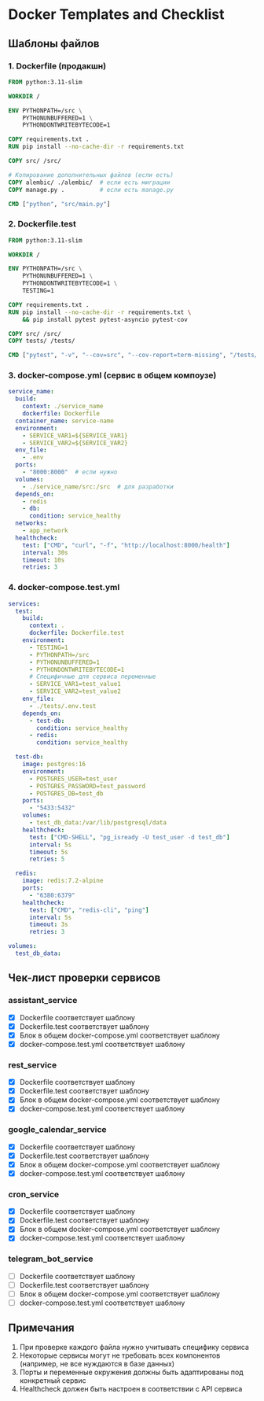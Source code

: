 # Docker Templates and Checklist

## Шаблоны файлов

### 1. Dockerfile (продакшн)
```dockerfile
FROM python:3.11-slim

WORKDIR /

ENV PYTHONPATH=/src \
    PYTHONUNBUFFERED=1 \
    PYTHONDONTWRITEBYTECODE=1

COPY requirements.txt .
RUN pip install --no-cache-dir -r requirements.txt

COPY src/ /src/

# Копирование дополнительных файлов (если есть)
COPY alembic/ ./alembic/  # если есть миграции
COPY manage.py .          # если есть manage.py

CMD ["python", "src/main.py"]
```

### 2. Dockerfile.test
```dockerfile
FROM python:3.11-slim

WORKDIR /

ENV PYTHONPATH=/src \
    PYTHONUNBUFFERED=1 \
    PYTHONDONTWRITEBYTECODE=1 \
    TESTING=1

COPY requirements.txt .
RUN pip install --no-cache-dir -r requirements.txt \
    && pip install pytest pytest-asyncio pytest-cov

COPY src/ /src/
COPY tests/ /tests/

CMD ["pytest", "-v", "--cov=src", "--cov-report=term-missing", "/tests/"]
```

### 3. docker-compose.yml (сервис в общем компоузе)
```yaml
service_name:
  build:
    context: ./service_name
    dockerfile: Dockerfile
  container_name: service-name
  environment:
    - SERVICE_VAR1=${SERVICE_VAR1}
    - SERVICE_VAR2=${SERVICE_VAR2}
  env_file:
    - .env
  ports:
    - "8000:8000"  # если нужно
  volumes:
    - ./service_name/src:/src  # для разработки
  depends_on:
    - redis
    - db:
      condition: service_healthy
  networks:
    - app_network
  healthcheck:
    test: ["CMD", "curl", "-f", "http://localhost:8000/health"]
    interval: 30s
    timeout: 10s
    retries: 3
```

### 4. docker-compose.test.yml
```yaml
services:
  test:
    build:
      context: .
      dockerfile: Dockerfile.test
    environment:
      - TESTING=1
      - PYTHONPATH=/src
      - PYTHONUNBUFFERED=1
      - PYTHONDONTWRITEBYTECODE=1
      # Специфичные для сервиса переменные
      - SERVICE_VAR1=test_value1
      - SERVICE_VAR2=test_value2
    env_file:
      - ./tests/.env.test
    depends_on:
      - test-db:
        condition: service_healthy
      - redis:
        condition: service_healthy

  test-db:
    image: postgres:16
    environment:
      - POSTGRES_USER=test_user
      - POSTGRES_PASSWORD=test_password
      - POSTGRES_DB=test_db
    ports:
      - "5433:5432"
    volumes:
      - test_db_data:/var/lib/postgresql/data
    healthcheck:
      test: ["CMD-SHELL", "pg_isready -U test_user -d test_db"]
      interval: 5s
      timeout: 5s
      retries: 5

  redis:
    image: redis:7.2-alpine
    ports:
      - "6380:6379"
    healthcheck:
      test: ["CMD", "redis-cli", "ping"]
      interval: 5s
      timeout: 3s
      retries: 3

volumes:
  test_db_data:
```

## Чек-лист проверки сервисов

### assistant_service
- [x] Dockerfile соответствует шаблону
- [x] Dockerfile.test соответствует шаблону
- [x] Блок в общем docker-compose.yml соответствует шаблону
- [x] docker-compose.test.yml соответствует шаблону

### rest_service
- [x] Dockerfile соответствует шаблону
- [x] Dockerfile.test соответствует шаблону
- [x] Блок в общем docker-compose.yml соответствует шаблону
- [x] docker-compose.test.yml соответствует шаблону

### google_calendar_service
- [x] Dockerfile соответствует шаблону
- [x] Dockerfile.test соответствует шаблону
- [x] Блок в общем docker-compose.yml соответствует шаблону
- [x] docker-compose.test.yml соответствует шаблону

### cron_service
- [x] Dockerfile соответствует шаблону
- [x] Dockerfile.test соответствует шаблону
- [x] Блок в общем docker-compose.yml соответствует шаблону
- [x] docker-compose.test.yml соответствует шаблону

### telegram_bot_service
- [ ] Dockerfile соответствует шаблону
- [ ] Dockerfile.test соответствует шаблону
- [ ] Блок в общем docker-compose.yml соответствует шаблону
- [ ] docker-compose.test.yml соответствует шаблону

## Примечания
1. При проверке каждого файла нужно учитывать специфику сервиса
2. Некоторые сервисы могут не требовать всех компонентов (например, не все нуждаются в базе данных)
3. Порты и переменные окружения должны быть адаптированы под конкретный сервис
4. Healthcheck должен быть настроен в соответствии с API сервиса 
